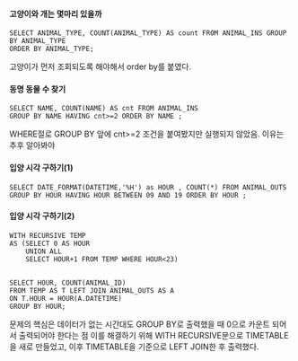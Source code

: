 #### 고양이와 개는 몇마리 있을까
~~~MYSQL
SELECT ANIMAL_TYPE, COUNT(ANIMAL_TYPE) AS count FROM ANIMAL_INS GROUP BY ANIMAL_TYPE 
ORDER BY ANIMAL_TYPE;
~~~
고양이가 먼저 조회되도록 해야해서 order by를 붙였다.

#### 동명 동물 수 찾기
~~~MYSQL
SELECT NAME, COUNT(NAME) AS cnt FROM ANIMAL_INS 
GROUP BY NAME HAVING cnt>=2 ORDER BY NAME ;
~~~
WHERE절로 GROUP BY 앞에 cnt>=2 조건을 붙여봤지만 실행되지 않았음. 이유는 추후 알아봐야 



#### 입양 시각 구하기(1)
~~~MYSQL
SELECT DATE_FORMAT(DATETIME,'%H') as HOUR , COUNT(*) FROM ANIMAL_OUTS 
GROUP BY HOUR HAVING HOUR BETWEEN 09 AND 19 ORDER BY HOUR ; 
~~~

#### 입양 시각 구하기(2)
~~~MYSQL
WITH RECURSIVE TEMP 
AS (SELECT 0 AS HOUR
    UNION ALL 
    SELECT HOUR+1 FROM TEMP WHERE HOUR<23)


SELECT HOUR, COUNT(ANIMAL_ID)
FROM TEMP AS T LEFT JOIN ANIMAL_OUTS AS A
ON T.HOUR = HOUR(A.DATETIME)
GROUP BY HOUR;
~~~
문제의 핵심은 데이터가 없는 시간대도 GROUP BY로 출력했을 때 0으로 카운트 되어서 출력되어야 한다는 점
이를 해결하기 위해 WITH RECURSIVE문으로 TIMETABLE을 새로 만들었고, 이후 TIMETABLE을 기준으로 LEFT JOIN한 후 출력했다.
